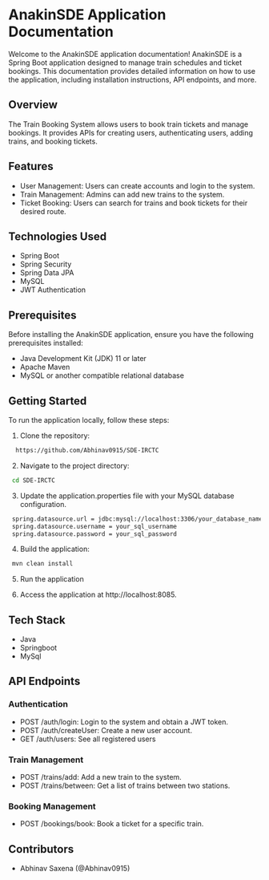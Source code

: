 # AnakinSDE Application Documentation

Welcome to the AnakinSDE application documentation! AnakinSDE is a Spring Boot application designed to manage train schedules and ticket bookings. This documentation provides detailed information on how to use the application, including installation instructions, API endpoints, and more.

## Overview

The Train Booking System allows users to book train tickets and manage bookings. It provides APIs for creating users, authenticating users, adding trains, and booking tickets.

## Features

- User Management: Users can create accounts and login to the system.
- Train Management: Admins can add new trains to the system.
- Ticket Booking: Users can search for trains and book tickets for their desired route.

## Technologies Used

- Spring Boot
- Spring Security
- Spring Data JPA
- MySQL
- JWT Authentication

## Prerequisites 
Before installing the AnakinSDE application, ensure you have the following prerequisites installed:

- Java Development Kit (JDK) 11 or later
- Apache Maven
- MySQL or another compatible relational database

## Getting Started

To run the application locally, follow these steps:

1. Clone the repository:

```bash
  https://github.com/Abhinav0915/SDE-IRCTC
```
2. Navigate to the project directory:

```bash
 cd SDE-IRCTC
```
3. Update the application.properties file with your MySQL database configuration.

```bash
 spring.datasource.url = jdbc:mysql://localhost:3306/your_database_name
 spring.datasource.username = your_sql_username
 spring.datasource.password = your_sql_password
```

4. Build the application:
```bash
 mvn clean install
```

5. Run the application


6. Access the application at http://localhost:8085.

## Tech Stack

- Java
- Springboot
- MySql

## API Endpoints

### Authentication

- POST /auth/login: Login to the system and obtain a JWT token.
- POST /auth/createUser: Create a new user account.
- GET /auth/users: See all registered users


### Train Management

- POST /trains/add: Add a new train to the system.
- POST /trains/between: Get a list of trains between two stations.

### Booking Management

- POST /bookings/book: Book a ticket for a specific train.

## Contributors

- Abhinav Saxena (@Abhinav0915)
